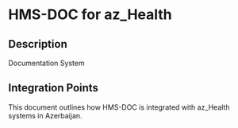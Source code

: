 # HMS-DOC for az_Health

## Description

Documentation System

## Integration Points

This document outlines how HMS-DOC is integrated with az_Health systems in Azerbaijan.
